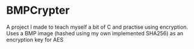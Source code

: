 # BMPCrypter
A project I made to teach myself a bit of C and practise using encryption. Uses a BMP image (hashed using my own implemented SHA256) as an encryption key for AES
